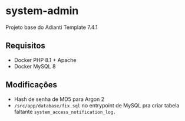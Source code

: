 # system-admin
Projeto base do Adianti Template 7.4.1

## Requisitos
- Docker PHP 8.1 + Apache
- Docker MySQL 8
 
## Modificações
- Hash de senha de MD5 para Argon 2
- <code>/src/app/database/fix.sql</code> no entrypoint de MySQL pra criar tabela faltante <code>system_access_notification_log.</code>
